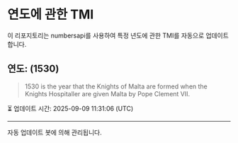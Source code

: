 
# 연도에 관한 TMI

이 리포지토리는 numbersapi를 사용하여 특정 년도에 관한 TMI를 자동으로 업데이트합니다.

## 연도: (1530)
> 1530 is the year that the Knights of Malta are formed when the Knights Hospitaller are given Malta by Pope Clement VII.

⏳ 업데이트 시간: 2025-09-09 11:31:06 (UTC)

---
자동 업데이트 봇에 의해 관리됩니다.
